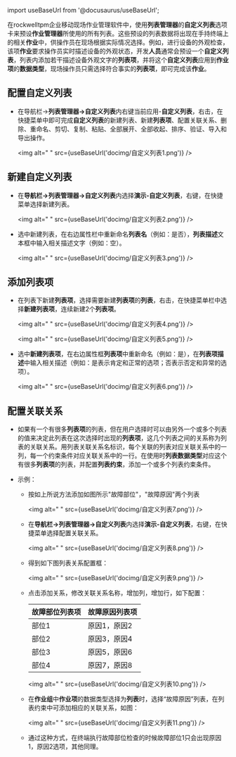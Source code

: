 
import useBaseUrl from '@docusaurus/useBaseUrl';

在rockwelltpm企业移动现场作业管理软件中，使用**列表管理器**的**自定义列表**选项卡来预设**作业管理器**所使用的所有列表。这些预设的列表数据将出现在手持终端上的相关**作业**中，供操作员在现场根据实际情况选择。例如，进行设备的外观检查，该项**作业**要求操作员实时描述设备的外观状态，开发**人员**通常会预设一个**自定义列表**，列表内添加若干描述设备外观文字的**列表项**，并将这个**自定义列表**应用到**作业项**的**数据类型**，现场操作员只需选择符合事实的**列表项**，即可完成该**作业**。

## 配置自定义列表

* 在导航栏→**列表管理器→自定义列表**内右键当前应用-**自定义列表**，右击，在快捷菜单中即可完成**自定义列表**的新建列表、新建**列表项**、配置关联关系、删除、重命名、剪切、复制、粘贴、全部展开、全部收起、排序、验证、导入和导出操作。

  <img alt=" " src={useBaseUrl('docimg/自定义列表1.png')} />

## 新建自定义列表

* 在**导航栏→列表管理器→自定义列表**内选择**演示-自定义列表**，右键，在快捷菜单选择新建列表。

  <img alt=" " src={useBaseUrl('docimg/自定义列表2.png')} />

* 选中新建列表，在右边属性栏中重新命名**列表名**（例如：是否），**列表描述**文本框中输入相关描述文字（例如：空）。

  <img alt=" " src={useBaseUrl('docimg/自定义列表3.png')} />

## 添加列表项

* 在列表下新建**列表项**，选择需要新建**列表项**的**列表**，右击，在快捷菜单栏中选择**新建列表项**，连续新建2个**列表项**。

  <img alt=" " src={useBaseUrl('docimg/自定义列表4.png')} />

  <img alt=" " src={useBaseUrl('docimg/自定义列表5.png')} />

* 选中**新建列表项**，在右边属性框**列表项**中重新命名（例如：是），在**列表项描述**中输入相关描述（例如：是表示肯定和正常的选项；否表示否定和异常的选项）。

  <img alt=" " src={useBaseUrl('docimg/自定义列表6.png')} />

## 配置关联关系

* 如果有一个有很多**列表项**的列表，但在用户选择时可以由另外一个或多个列表的值来决定此列表在这次选择时出现的**列表项**，这几个列表之间的关系称为列表的关联关系。用列表关联关系名标识，每个关联的列表对应关联关系中的一列，每一个约束条件对应关联关系中的一行。在使用时**列表数据类型**对应这个有很多**列表项**的列表，并配置**列表约束**，添加一个或多个列表约束条件。

* 示例：
  * 按如上所说方法添加如图所示"故障部位"，"故障原因"两个列表

    <img alt=" " src={useBaseUrl('docimg/自定义列表7.png')} />

  * 在**导航栏→列表管理器→自定义列表**内选择**演示-自定义列表**，右键，在快捷菜单选择配置关联关系。

    <img alt=" " src={useBaseUrl('docimg/自定义列表8.png')} />

  * 得到如下图列表关系配置框：

    <img alt=" " src={useBaseUrl('docimg/自定义列表9.png')} />

  * 点击添加关系，修改关联关系名称，增加列，增加行，如下配置：

    |故障部位列表项|故障原因列表项|
    |---|---|
    |部位1|原因1，原因2|
    |部位2|原因3，原因4|
    |部位3|原因5，原因6|
    |部位4|原因7，原因8|

    <img alt=" " src={useBaseUrl('docimg/自定义列表10.png')} />

  * 在**作业组**中**作业项**的数据类型选择为**列表**时，选择“故障原因”列表，在列表约束中可添加相应的关联关系，如图：

    <img alt=" " src={useBaseUrl('docimg/自定义列表11.png')} />

  * 通过这种方式，在终端执行故障部位检查的时候故障部位1只会出现原因1，原因2选项，其他同理。